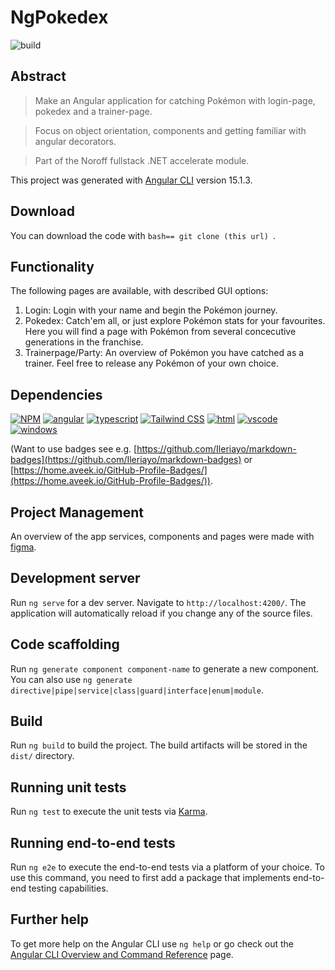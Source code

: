 # NgPokedex
![build](https://img.shields.io/badge/build-passing-green)

## Abstract

> Make an Angular application for catching Pokémon with login-page, pokedex and a trainer-page. 

> Focus on object orientation, components and getting familiar with angular decorators.

> Part of the Noroff fullstack .NET accelerate module.

This project was generated with [Angular CLI](https://github.com/angular/angular-cli) version 15.1.3.

## Download
You can download the code with ```bash== git clone (this url) ```.

## Functionality
The following pages are available, with described GUI options:
1. Login: Login with your name and begin the Pokémon journey.
2. Pokedex: Catch'em all, or just explore Pokémon stats for your favourites. Here you will find a page with Pokémon from several concecutive generations in the franchise.
3. Trainerpage/Party: An overview of Pokémon you have catched as a trainer. Feel free to release any Pokémon of your own choice. 

## Dependencies
[![NPM](https://img.shields.io/badge/NPM-%23CB3837.svg?style=for-the-badge&logo=npm&logoColor=white)](https://www.npmjs.com/)
[![angular](https://img.shields.io/badge/Angular-DD0031.svg?style=for-the-badge&logo=Angular&logoColor=white)](https://angular.io/)
[![typescript](https://img.shields.io/badge/TypeScript-3178C6.svg?style=for-the-badge&logo=TypeScript&logoColor=white)](https://www.typescriptlang.org/)
[![Tailwind CSS](https://img.shields.io/badge/Tailwind%20CSS-06B6D4.svg?style=for-the-badge&logo=Tailwind-CSS&logoColor=white)](https://en.wikipedia.org/wiki/CSS)
[![html](https://img.shields.io/badge/HTML5-E34F26.svg?style=for-the-badge&logo=HTML5&logoColor=white)](https://developer.mozilla.org/en-US/docs/Web/HTML)
[![vscode](https://img.shields.io/badge/Visual%20Studio%20Code-007ACC.svg?style=for-the-badge&logo=Visual-Studio-Code&logoColor=white)](https://code.visualstudio.com/)
[![windows](https://img.shields.io/badge/Windows-0078D6.svg?style=for-the-badge&logo=Windows&logoColor=white)](https://www.microsoft.com/sv-se/windows)

(Want to use badges see e.g. [https://github.com/Ileriayo/markdown-badges](https://github.com/Ileriayo/markdown-badges) or [https://home.aveek.io/GitHub-Profile-Badges/](https://home.aveek.io/GitHub-Profile-Badges/)).

## Project Management
An overview of the app services, components and pages were made with [figma](https://www.figma.com/file/ZPxa24oBpF0AHCJXPzEh7u/Untitled?node-id=0%3A1&t=zEcUN1OwWVqYHp6x-0).

## Development server
Run `ng serve` for a dev server. Navigate to `http://localhost:4200/`. The application will automatically reload if you change any of the source files.

## Code scaffolding

Run `ng generate component component-name` to generate a new component. You can also use `ng generate directive|pipe|service|class|guard|interface|enum|module`.

## Build

Run `ng build` to build the project. The build artifacts will be stored in the `dist/` directory.

## Running unit tests

Run `ng test` to execute the unit tests via [Karma](https://karma-runner.github.io).

## Running end-to-end tests

Run `ng e2e` to execute the end-to-end tests via a platform of your choice. To use this command, you need to first add a package that implements end-to-end testing capabilities.

## Further help

To get more help on the Angular CLI use `ng help` or go check out the [Angular CLI Overview and Command Reference](https://angular.io/cli) page.

